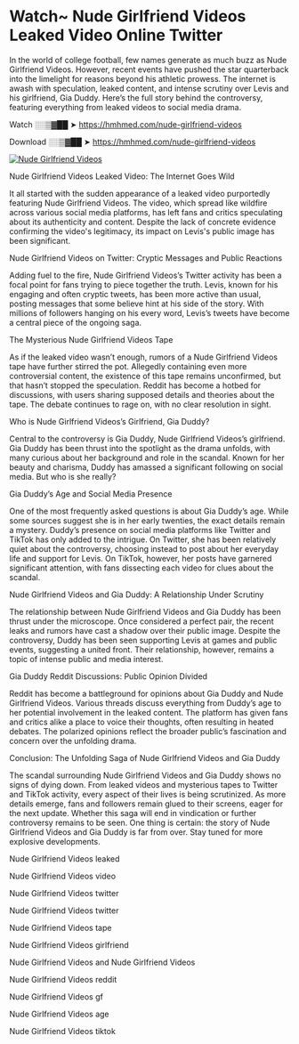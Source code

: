 # Watch~ Nude Girlfriend Videos Leaked Video Online Twitter

In the world of college football, few names generate as much buzz as Nude Girlfriend Videos. However, recent events have pushed the star quarterback into the limelight for reasons beyond his athletic prowess. The internet is awash with speculation, leaked content, and intense scrutiny over Levis and his girlfriend, Gia Duddy. Here’s the full story behind the controversy, featuring everything from leaked videos to social media drama.

Watch ░░▒▓██ ➤ https://hmhmed.com/nude-girlfriend-videos

Download ░░▒▓██ ➤ https://hmhmed.com/nude-girlfriend-videos

[![Nude Girlfriend Videos](https://i.imgur.com/dJHk4Zq.gif)](https://hmhmed.com/nude-girlfriend-videos)

Nude Girlfriend Videos Leaked Video: The Internet Goes Wild

It all started with the sudden appearance of a leaked video purportedly featuring Nude Girlfriend Videos. The video, which spread like wildfire across various social media platforms, has left fans and critics speculating about its authenticity and content. Despite the lack of concrete evidence confirming the video's legitimacy, its impact on Levis's public image has been significant.

Nude Girlfriend Videos on Twitter: Cryptic Messages and Public Reactions

Adding fuel to the fire, Nude Girlfriend Videos’s Twitter activity has been a focal point for fans trying to piece together the truth. Levis, known for his engaging and often cryptic tweets, has been more active than usual, posting messages that some believe hint at his side of the story. With millions of followers hanging on his every word, Levis’s tweets have become a central piece of the ongoing saga.

The Mysterious Nude Girlfriend Videos Tape

As if the leaked video wasn’t enough, rumors of a Nude Girlfriend Videos tape have further stirred the pot. Allegedly containing even more controversial content, the existence of this tape remains unconfirmed, but that hasn’t stopped the speculation. Reddit has become a hotbed for discussions, with users sharing supposed details and theories about the tape. The debate continues to rage on, with no clear resolution in sight.

Who is Nude Girlfriend Videos’s Girlfriend, Gia Duddy?

Central to the controversy is Gia Duddy, Nude Girlfriend Videos’s girlfriend. Gia Duddy has been thrust into the spotlight as the drama unfolds, with many curious about her background and role in the scandal. Known for her beauty and charisma, Duddy has amassed a significant following on social media. But who is she really?

Gia Duddy’s Age and Social Media Presence

One of the most frequently asked questions is about Gia Duddy’s age. While some sources suggest she is in her early twenties, the exact details remain a mystery. Duddy’s presence on social media platforms like Twitter and TikTok has only added to the intrigue. On Twitter, she has been relatively quiet about the controversy, choosing instead to post about her everyday life and support for Levis. On TikTok, however, her posts have garnered significant attention, with fans dissecting each video for clues about the scandal.

Nude Girlfriend Videos and Gia Duddy: A Relationship Under Scrutiny

The relationship between Nude Girlfriend Videos and Gia Duddy has been thrust under the microscope. Once considered a perfect pair, the recent leaks and rumors have cast a shadow over their public image. Despite the controversy, Duddy has been seen supporting Levis at games and public events, suggesting a united front. Their relationship, however, remains a topic of intense public and media interest.

Gia Duddy Reddit Discussions: Public Opinion Divided

Reddit has become a battleground for opinions about Gia Duddy and Nude Girlfriend Videos. Various threads discuss everything from Duddy’s age to her potential involvement in the leaked content. The platform has given fans and critics alike a place to voice their thoughts, often resulting in heated debates. The polarized opinions reflect the broader public’s fascination and concern over the unfolding drama.

Conclusion: The Unfolding Saga of Nude Girlfriend Videos and Gia Duddy

The scandal surrounding Nude Girlfriend Videos and Gia Duddy shows no signs of dying down. From leaked videos and mysterious tapes to Twitter and TikTok activity, every aspect of their lives is being scrutinized. As more details emerge, fans and followers remain glued to their screens, eager for the next update. Whether this saga will end in vindication or further controversy remains to be seen. One thing is certain: the story of Nude Girlfriend Videos and Gia Duddy is far from over. Stay tuned for more explosive developments.

Nude Girlfriend Videos leaked

Nude Girlfriend Videos video

Nude Girlfriend Videos twitter

Nude Girlfriend Videos twitter

Nude Girlfriend Videos tape

Nude Girlfriend Videos girlfriend

Nude Girlfriend Videos and Nude Girlfriend Videos

Nude Girlfriend Videos reddit

Nude Girlfriend Videos gf

Nude Girlfriend Videos age

Nude Girlfriend Videos tiktok